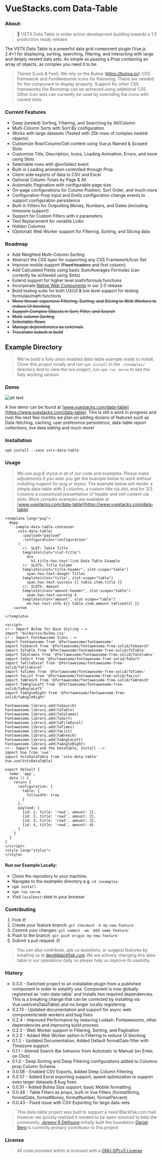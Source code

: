 # VueStacks.com Data-Table

### About:
> :construction:
> VSTX Data Table is under active development building towards a 1.0 production ready release.

The VSTX Data Table is a powerful data grid component plugin (Vue.js 2.4+) for displaying, sorting, searching, filtering, and interacting with large and deeply nested data sets. As simple as passing a Prop containing an array of objects, as complex you need it to be.

> Theme (Look & Feel):
> We rely on the Bulma (https://bulma.io/) CSS framework and FontAwesome icons for themeing. These are needed for the component to display properly. Support for other CSS frameworks like Bootstrap can be achieved using additional CSS. Other icon sets can currently be used by overriding the icons with named slots.

### Current Features
 - Deep (nested) Sorting, Filtering, and Searching by All/Column
 - Multi-Column Sorts with Sort By configuration
 - Works with large datasets (Tested with 25k rows of complex nested objects)
 - Customize Row/Column/Cell content using Vue.js Named & Scoped Slots
 - Customize Title, Description, Icons, Loading Animation, Errors, and more using Slots
 - Selectable rows with @onSelect event
 - Built-in Loading animation controlled through Prop
 - Client-side exports of data to CSV and Excel
 - Optional Column Totals by Page & All
 - Automatic Pagination with configurable page size
 - On-page configurations for Column Position, Sort Order, and much more
 - Configuration Prop input and Emits configuration change events to support configuration persistence
 - Built-in Filters for Outputting Money, Numbers, and Dates (including timezone support)
 - Support for Custom Filters with *n* parameters
 - Text Replacement for variable Links
 - Hidden Columns
 - (Optional) Web Worker support for Filtering, Sorting, and Slicing data

### Roadmap
 - Add Weighted Multi-Column Sorting
 - Abstract the CSS layer for supporting any CSS Framework/Icon Set
 - Improve mobile support (~~Fixed headers~~ and first column)
 - Add Calculated Fields using basic Sum/Averages Formulas (can currently be achieved using Slots)
 - Extend support for higher level math/formula functions
 - Incorporate [Native Web Components](https://developer.mozilla.org/en-US/docs/Web/Web_Components) in our 2.0 release
 - Build testing suite for both UX/UI & low level support for testing formulas/math functions
 - ~~Move thread-expensive Filtering, Sorting, and Slicing to Web Workers to reduce UI blocking~~
 - ~~Support Complex Objects in Sort, Filter, and Search~~
 - ~~Multi-column Sorting~~
 - ~~Selectable Rows~~
 - ~~Manage dependencies as externals~~
 - ~~Treeshake lodash in build~~

## Example Directory
> We've build a fully axios enabled data-table example ready to install.
> Clone this project locally and run `npm install` in the `./examples/` directory
> And to view the live project, run `npm run serve` to see the fully working version.

### Demo
![alt text][example-table-1]

[example-table-1]: example-table-1.PNG "Example Preview of Data Table"
A live demo can be found at [www.vuestacks.com/data-table](https://www.vuestacks.com/data-table). This is still a work in progress and over the next few months we plan on adding dozens of features such as Data-fetching, caching, user preference persistence, data-table report collections, live data editing and much more!

### Installation

```
npm install --save vstx-data-table
```

### Usage

> We use pug & stylus in all of our code and examples. Please make adjustments if you wish you get the example below to work without installing support for pug or stylus.
> The example below will render a simple data-table with 3 columns, a custom title via slot, and for 2/3 columns a customized presentation of header and cell content via slots. More complex examples are available at [www.vuestacks.com/data-table](https://www.vuestacks.com/data-table)


```vue
<template lang="pug">
  #app
    .sample-data-table.container
      vstx-data-table(
        :payload="payload"
        :configuration="configuration"
      )
        //- SLOT: Table Title
        template(slot="slot-title")
          div
            h1.title.has-text-link Data Table Example
        //- SLOTS: Title Column
        template(slot="title-header", slot-scope="table")
          span.has-text-danger Titles
        template(slot="title", slot-scope="table")
          span.has-text-success {{ table.item.title }}
        //- SLOTS: Amount
        template(slot="amount-header", slot-scope="table")
          span.has-text-warning $
        template(slot="amount", slot-scope="table")
          em.has-text-info ${{ table.item.amount.toFixed(2) }}
    custom

</template>

<script>
<!-- Import Bulma for Base Styling -->
import 'bulma/css/bulma.css'
<!-- Import FontAwesome Icons -->
import Fontawesome from '@fortawesome/fontawesome'
import faSearch from '@fortawesome/fontawesome-free-solid/faSearch'
import faTable from '@fortawesome/fontawesome-free-solid/faTable'
import faColumns from '@fortawesome/fontawesome-free-solid/faColumns'
import faSort from '@fortawesome/fontawesome-free-solid/faSort'
import faFileExcel from '@fortawesome/fontawesome-free-solid/faFileExcel'
import faTimes from '@fortawesome/fontawesome-free-solid/faTimes'
import faList from '@fortawesome/fontawesome-free-solid/faList'
import faWrench from '@fortawesome/fontawesome-free-solid/faWrench'
import faAngleLeft from '@fortawesome/fontawesome-free-solid/faAngleLeft'
import faAngleRight from '@fortawesome/fontawesome-free-solid/faAngleRight'

Fontawesome.library.add(faSearch)
Fontawesome.library.add(faTable)
Fontawesome.library.add(faColumns)
Fontawesome.library.add(faSort)
Fontawesome.library.add(faFileExcel)
Fontawesome.library.add(faTimes)
Fontawesome.library.add(faList)
Fontawesome.library.add(faWrench)
Fontawesome.library.add(faAngleLeft)
Fontawesome.library.add(faAngleRight)
<!-- Import Vue and the DataTable, Install -->
import Vue from 'vue'
import VstxDataTable from 'vstx-data-table'
Vue.use(VstxDataTable)

export default {
  name: 'app',
  data () {
    return {
      configuration: {
        table: {
          fullwidth: true
        }
      },
      payload: [
        {id: 1, title: 'row1', amount: 1},
        {id: 2, title: 'row2', amount: 2},
        {id: 3, title: 'row3', amount: 3},
        {id: 4, title: 'row4', amount: 4}
      ]
    }
  }
}
</script>
<style lang="stylus">
</style>
```

#### Run our Example Locally:
- Clone the repository to your machine.
- Navigate to the examples directory e.g. `cd /examples`.
- `npm install`
- `npm run serve`
- Visit `localhost:8080` in your browser

### Contributing

1. Fork it!
2. Create your feature branch: `git checkout -b my-new-feature`
3. Commit your changes: `git commit -am 'Add some feature'`
4. Push to the branch: `git push origin my-new-feature`
5. Submit a pull request :D

> You can also contribute, ask us questions, or suggest features by emailing us at [dev@blackfisk.com](mailto:dev@blackfisk.com)
> We are actively changing this data-table in our operations daily so please help us improve its usability.

### History
- 0.3.0 - Switched project to an installable plugin from a published component in order to simplify use. Component is now globally registered as 'vstx-data-table' and installs two required dependencies. This is a breaking change that can be corrected by installing via Vue.use(vstxDataTable) and no longer locally registering.
- 0.2.13 - Updated documentation and support for async web components/web workers and bug fixes
- 0.2.4  - Improved Performance by reducing Lodash, Fontawesome, other dependencies and improving build process
- 0.2.3  - Web Worker support in Filtering, Sorting, and Pagination
- 0.2.0  - Added Web Worker option in Filtering to reduce UI blocking
- 0.1.2  - Updated Documentation, Added Default formatDate filter with Timezone support
- 0.1.1  - Altered Search Bar behavior from Automatic to Manual (on Enter, on Click)
- 0.1.0  - Deep Sorting and Deep Filtering configurations added to Columns prop Column Schema
- 0.0.58  - Enabled CSV Exports, Added Deep Column Filtering
- 0.0.57  - Added Excel exporting support, speed optimization to support even larger datasets & bug fixes
- 0.0.51  - Added Bulma Size support, basic Mobile formatting
- 0.0.48  - Table Filters as props, built-in Vue Filters (formatString, formatDate, formatMoney, formatNumber, formatPercent)
- 0.0.43  - Fixed issue with CSV Exporting for large data-sets

> This data-table project was built to support a need Blackfisk.com had however we quickly realized it needed to be open-sourced to help the community.
> [Jeremy R DeYoung](mailto:jeremy@blackfisk.com) initially built the foundation
> [Daniel Berg](mailto:daniel@blackfisk.com) is currently primary contributor to this project

### License

> All code provided within is licensed with a [GNU GPLv3 License](https://www.gnu.org/licenses/quick-guide-gplv3.en.html)
